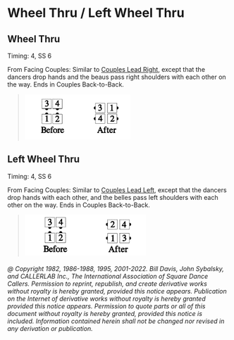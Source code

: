 
# Wheel Thru / Left Wheel Thru

## Wheel Thru

Timing: 4, SS 6

From Facing Couples: Similar to [Couples Lead Right](../b1/lead_right.md), 
except that the dancers drop hands
and the beaus pass right shoulders with each other on the way. 
Ends in Couples Back-to-Back.

> 
> ![alt](wheel_thru_1a.png)![alt](wheel_thru_1b.png)
>

## Left Wheel Thru

Timing: 4, SS 6

From Facing Couples: Similar to [Couples Lead Left](../b1/lead_right.md),
except that the dancers drop hands
with each other, and the belles pass left shoulders with each other on the way. 
Ends in Couples Back-to-Back.

>
> ![alt](left_wheel_thru_1a.png)![alt](left_wheel_thru_1b.png)
>

###### @ Copyright 1982, 1986-1988, 1995, 2001-2022. Bill Davis, John Sybalsky, and CALLERLAB Inc., The International Association of Square Dance Callers. Permission to reprint, republish, and create derivative works without royalty is hereby granted, provided this notice appears. Publication on the Internet of derivative works without royalty is hereby granted provided this notice appears. Permission to quote parts or all of this document without royalty is hereby granted, provided this notice is included. Information contained herein shall not be changed nor revised in any derivation or publication.

